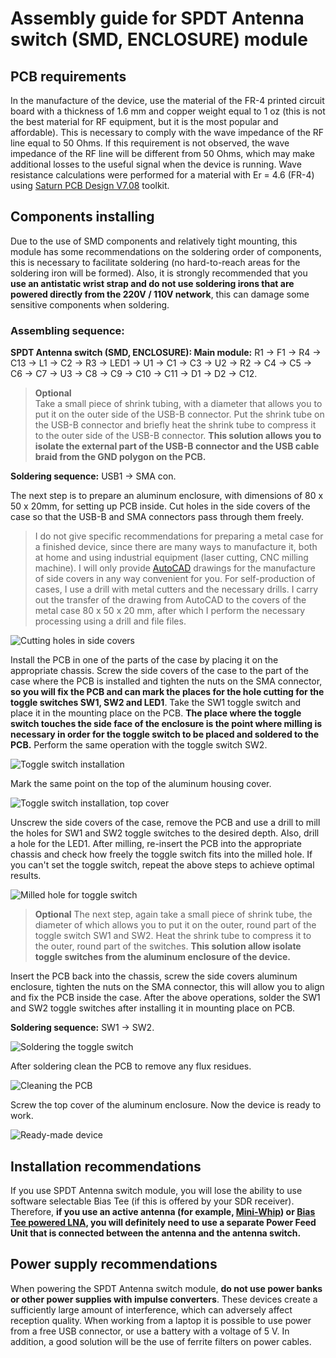 # Assembly guide for SPDT Antenna switch (SMD, ENCLOSURE) module

## PCB requirements
In the manufacture of the device, use the material of the FR-4 printed circuit board with a thickness of 1.6 mm and copper weight equal to 1 oz (this is not the best material for RF equipment, but it is the most popular and affordable). This is necessary to comply with the wave impedance of the RF line equal to 50 Ohms. If this requirement is not observed, the wave impedance of the RF line will be different from 50 Ohms, which may make additional losses to the useful signal when the device is running. Wave resistance calculations were performed for a material with Er = 4.6 (FR-4) using [Saturn PCB Design V7.08](http://www.saturnpcb.com/pcb_toolkit/) toolkit.

## Components installing 
Due to the use of SMD components and relatively tight mounting, this module has some recommendations on the soldering order of components, this is necessary to facilitate soldering (no hard-to-reach areas for the soldering iron will be formed).
Also, it is strongly recommended that you **use an antistatic wrist strap and do not use soldering irons that are powered directly from the 220V / 110V network**, this can damage some sensitive components when soldering.

### Assembling sequence:

**SPDT Antenna switch (SMD, ENCLOSURE): Main module:** R1 -> F1 -> R4 -> C13 -> L1 -> C2 -> R3 -> LED1 -> U1 -> C1 -> C3 -> U2 -> R2 -> C4 -> C5 -> C6 -> C7 -> U3 -> C8 -> C9 -> C10 -> C11 -> D1 -> D2 -> C12.

> **Optional**  
> Take a small piece of shrink tubing, with a diameter that allows you to put it on the outer side of the USB-B connector. Put the shrink tube on the USB-B connector and briefly heat the shrink tube to compress it to the outer side of the USB-B connector. **This solution allows you to isolate the external part of the USB-B connector and the USB cable braid from the GND polygon on the PCB.**  

**Soldering sequence:** USB1 -> SMA con.  

The next step is to prepare an aluminum enclosure, with dimensions of 80 x 50 x 20mm, for setting up PCB inside. Cut holes in the side covers of the case so that the USB-B and SMA connectors pass through them freely.
> I do not give specific recommendations for preparing a metal case for a finished device, since there are many ways to manufacture it, both at home and using industrial equipment (laser cutting, CNC milling machine). I will only provide [AutoCAD](./Enclosure%20model%20files/) drawings for the manufacture of side covers in any way convenient for you. For self-production of cases, I use a drill with metal cutters and the necessary drills. I carry out the transfer of the drawing from AutoCAD to the covers of the metal case 80 x 50 x 20 mm, after which I perform the necessary processing using a drill and file files.

![Cutting holes in side covers](../../Resources/SPDT%20Antenna%20switch/Enclosure-Cutting-holes-in-side-covers.jpg)  

Install the PCB in one of the parts of the case by placing it on the appropriate chassis. Screw the side covers of the case to the part of the case where the PCB is installed and tighten the nuts on the SMA connector, **so you will fix the PCB and can mark the places for the hole cutting for the toggle switches SW1, SW2 and LED1**. Take the SW1 toggle switch and place it in the mounting place on the PCB. **The place where the toggle switch touches the side face of the enclosure is the point where milling is necessary in order for the toggle switch to be placed and soldered to the PCB.** Perform the same operation with the toggle switch SW2.

![Toggle switch installation](../../Resources/SPDT%20Antenna%20switch/Enclosure-Toggle-switch-installation.jpg)  

Mark the same point on the top of the aluminum housing cover. 

![Toggle switch installation, top cover](../../Resources/SPDT%20Antenna%20switch/Enclosure-Toggle-switch-installation-top-cover.jpg)  

Unscrew the side covers of the case, remove the PCB and use a drill to mill the holes for SW1 and SW2 toggle switches to the desired depth. Also, drill a hole for the LED1. After milling, re-insert the PCB into the appropriate chassis and check how freely the toggle switch fits into the milled hole. If you can't set the toggle switch, repeat the above steps to achieve optimal results.  

![Milled hole for toggle switch](../../Resources/SPDT%20Antenna%20switch/Enclosure-Milled-hole-for-toggle-switch.jpg) 

> **Optional** 
> The next step, again take a small piece of shrink tube, the diameter of which allows you to put it on the outer, round part of the toggle switch SW1 and SW2. Heat the shrink tube to compress it to the outer, round part of the switches. **This solution allow isolate toggle switches from the aluminum enclosure of the device.**   

Insert the PCB back into the chassis, screw the side covers aluminum enclosure, tighten the nuts on the SMA connector, this will allow you to align and fix the PCB inside the case. After the above operations, solder the SW1 and SW2 toggle switches after installing it in mounting place on PCB.  

**Soldering sequence:** SW1 -> SW2.  

![Soldering the toggle switch](../../Resources/SPDT%20Antenna%20switch/Enclosure-Soldering-the-toggle-switch.jpg)  

After soldering clean the PCB to remove any flux residues.

![Cleaning the PCB](../../Resources/HF%20Upconverter/Cleaning-the-PCB.jpg)

Screw the top cover of the aluminum enclosure. Now the device is ready to work.

![Ready-made device](../../Resources/SPDT%20Antenna%20switch/Enclosure-Ready-made-device.jpg)  

## Installation recommendations
If you use SPDT Antenna switch module, you will lose the ability to use software selectable Bias Tee (if this is offered by your SDR receiver). Therefore, **if you use an active antenna (for example, [Mini-Whip](https://easyeda.com/IgrikXD/Antenna_Mini_Whip_SMD-74e9e6740b814f6c901a811855125754)) or [Bias Tee powered LNA](https://easyeda.com/IgrikXD/bias-tee-lna-smd-enclosure), you will definitely need to use a separate Power Feed Unit that is connected between the antenna and the antenna switch.**

## Power supply recommendations
When powering the SPDT Antenna switch module, **do not use power banks or other power supplies with impulse converters**. These devices create a sufficiently large amount of interference, which can adversely affect reception quality. When working from a laptop it is possible to use power from a free USB connector, or use a battery with a voltage of 5 V. In addition, a good solution will be the use of ferrite filters on power cables.
